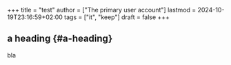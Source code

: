 +++
title = "test"
author = ["The primary user account"]
lastmod = 2024-10-19T23:16:59+02:00
tags = ["it", "keep"]
draft = false
+++

## a heading {#a-heading}

bla
